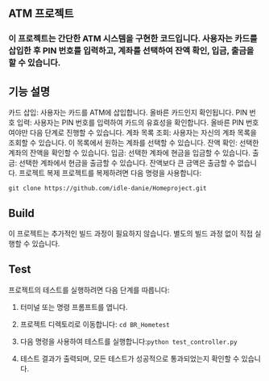 ## ATM 프로젝트
### 이 프로젝트는 간단한 ATM 시스템을 구현한 코드입니다. 사용자는 카드를 삽입한 후 PIN 번호를 입력하고, 계좌를 선택하여 잔액 확인, 입금, 출금을 할 수 있습니다.

## 기능 설명
카드 삽입: 사용자는 카드를 ATM에 삽입합니다. 올바른 카드인지 확인됩니다.
PIN 번호 입력: 사용자는 PIN 번호를 입력하여 카드의 유효성을 확인합니다. 올바른 PIN 번호여야만 다음 단계로 진행할 수 있습니다.
계좌 목록 조회: 사용자는 자신의 계좌 목록을 조회할 수 있습니다. 이 목록에서 원하는 계좌를 선택할 수 있습니다.
잔액 확인: 선택한 계좌의 잔액을 확인할 수 있습니다.
입금: 선택한 계좌에 현금을 입금할 수 있습니다.
출금: 선택한 계좌에서 현금을 출금할 수 있습니다. 잔액보다 큰 금액은 출금할 수 없습니다.
프로젝트 복제
프로젝트를 복제하려면 다음 명령을 사용합니다:

```
git clone https://github.com/idle-danie/Homeproject.git
```

## Build
이 프로젝트는 추가적인 빌드 과정이 필요하지 않습니다. 별도의 빌드 과정 없이 직접 실행할 수 있습니다.

## Test
프로젝트의 테스트를 실행하려면 다음 단계를 따릅니다:

1. 터미널 또는 명령 프롬프트를 엽니다.

2. 프로젝트 디렉토리로 이동합니다:  ```cd BR_Hometest```

3. 다음 명령을 사용하여 테스트를 실행합니다:```python test_controller.py```

4. 테스트 결과가 출력되며, 모든 테스트가 성공적으로 통과되었는지 확인할 수 있습니다.

